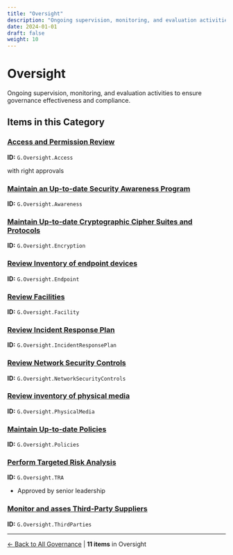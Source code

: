 ```yaml
---
title: "Oversight"
description: "Ongoing supervision, monitoring, and evaluation activities to ensure governance effectiveness and compliance."
date: 2024-01-01
draft: false
weight: 10
---
```


# Oversight

Ongoing supervision, monitoring, and evaluation activities to ensure governance effectiveness and compliance.

## Items in this Category

### [Access and Permission Review](access-and-permission-review/)

**ID:** `G.Oversight.Access`

with right approvals

### [Maintain an Up-to-date Security Awareness Program](maintain-an-up-to-date-security-awareness-program/)

**ID:** `G.Oversight.Awareness`

### [Maintain Up-to-date Cryptographic Cipher Suites and Protocols](maintain-up-to-date-cryptographic-cipher-suites-and-protocols/)

**ID:** `G.Oversight.Encryption`

### [Review Inventory of endpoint devices](review-inventory-of-endpoint-devices/)

**ID:** `G.Oversight.Endpoint`

### [Review Facilities](review-facilities/)

**ID:** `G.Oversight.Facility`

### [Review Incident Response Plan](review-incident-response-plan/)

**ID:** `G.Oversight.IncidentResponsePlan`

### [Review Network Security Controls](review-network-security-controls/)

**ID:** `G.Oversight.NetworkSecurityControls`

### [Review inventory of physical media](review-inventory-of-physical-media/)

**ID:** `G.Oversight.PhysicalMedia`

### [Maintain Up-to-date Policies](maintain-up-to-date-policies/)

**ID:** `G.Oversight.Policies`

### [Perform Targeted Risk Analysis](perform-targeted-risk-analysis/)

**ID:** `G.Oversight.TRA`

- Approved by senior leadership

### [Monitor and asses Third-Party Suppliers](monitor-and-asses-third-party-suppliers/)

**ID:** `G.Oversight.ThirdParties`


---

[← Back to All Governance](/governance/) | **11 items** in Oversight
